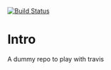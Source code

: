 [![Build
Status](https://travis-ci.com/practischool/travis-playground.svg?branch=master)](https://travis-ci.com/practischool/travis-playground)

# Intro

A dummy repo to play with travis
